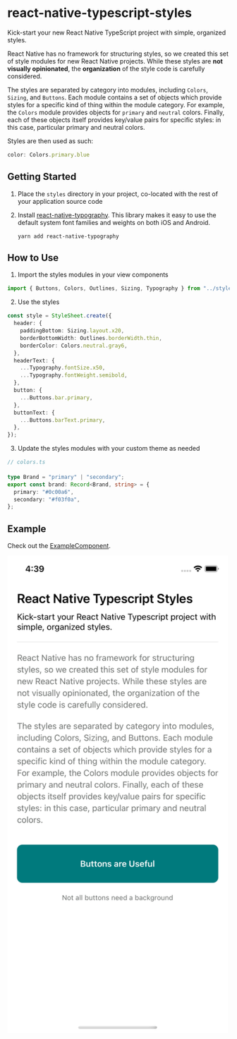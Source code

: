 # react-native-typescript-styles

Kick-start your new React Native TypeScript project with simple, organized
styles.

React Native has no framework for structuring styles, so we created this set of
style modules for new React Native projects. While these styles are **not
visually opinionated**, the **organization** of the style code is carefully
considered.

The styles are separated by category into modules, including `Colors`, `Sizing`,
and `Buttons`. Each module contains a set of objects which provide styles for a
specific kind of thing within the module category. For example, the `Colors`
module provides objects for `primary` and `neutral` colors. Finally, each of
these objects itself provides key/value pairs for specific styles: in this case,
particular primary and neutral colors.

Styles are then used as such:

```typescript
color: Colors.primary.blue
```

## Getting Started

1. Place the `styles` directory in your project, co-located with the rest of
   your application source code

2. Install
   [react-native-typography](https://github.com/hectahertz/react-native-typography).
   This library makes it easy to use the default system font families and
   weights on both iOS and Android.

   ```
   yarn add react-native-typography
   ```

## How to Use

1. Import the styles modules in your view components

```typescript
import { Buttons, Colors, Outlines, Sizing, Typography } from "../styles";
```

2. Use the styles

```typescript
const style = StyleSheet.create({
  header: {
    paddingBottom: Sizing.layout.x20,
    borderBottomWidth: Outlines.borderWidth.thin,
    borderColor: Colors.neutral.gray6,
  },
  headerText: {
    ...Typography.fontSize.x50,
    ...Typography.fontWeight.semibold,
  },
  button: {
    ...Buttons.bar.primary,
  },
  buttonText: {
    ...Buttons.barText.primary,
  },
});
```

3. Update the styles modules with your custom theme as needed

```typescript
// colors.ts

type Brand = "primary" | "secondary";
export const brand: Record<Brand, string> = {
  primary: "#0c00a6",
  secondary: "#f03f0a",
};
```

## Example

Check out the [ExampleComponent](https://github.com/thoughtbot/react-native-typescript-styles/blob/main/ExampleComponent.tsx).

<img src="https://github.com/thoughtbot/react-native-typescript-styles/blob/main/image.png" alt="An example of a view in React Native that uses this style library" width="500"/>
